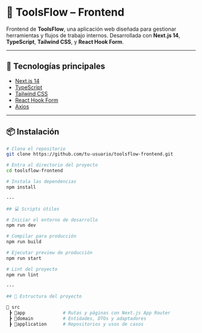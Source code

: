 # 🧰 ToolsFlow – Frontend

Frontend de **ToolsFlow**, una aplicación web diseñada para gestionar herramientas y flujos de trabajo internos. Desarrollada con **Next.js 14**, **TypeScript**, **Tailwind CSS**, y **React Hook Form**.

---

## 🚀 Tecnologías principales

- [Next.js 14](https://nextjs.org/)
- [TypeScript](https://www.typescriptlang.org/)
- [Tailwind CSS](https://tailwindcss.com/)
- [React Hook Form](https://react-hook-form.com/)
- [Axios](https://axios-http.com/)

---

## 📦 Instalación

```bash
# Clona el repositorio
git clone https://github.com/tu-usuario/toolsflow-frontend.git

# Entra al directorio del proyecto
cd toolsflow-frontend

# Instala las dependencias
npm install

---

## 💻 Scripts útiles

# Iniciar el entorno de desarrollo
npm run dev

# Compilar para producción
npm run build

# Ejecutar preview de producción
npm run start

# Lint del proyecto
npm run lint

---

## 🧪 Estructura del proyecto

📁 src
 ┣ 📂app              # Rutas y páginas con Next.js App Router
 ┣ 📂domain           # Entidades, DTOs y adaptadores
 ┣ 📂application      # Repositorios y usos de casos
```
